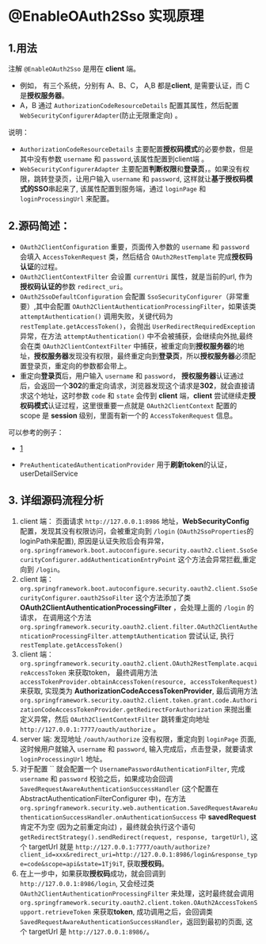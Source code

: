# @EnableOAuth2Sso 实现原理


## 1.用法

注解 `@EnableOAuth2Sso` 是用在 **client** 端。

- 例如， 有三个系统，分别有 A、B、C， A,B 都是**client**, 是需要认证，而 C 是**授权服务器**。
- A，B 通过 `AuthorizationCodeResourceDetails` 配置其属性，然后配置 `WebSecurityConfigurerAdapter`(防止无限重定向) 。

说明：
- `AuthorizationCodeResourceDetails` 主要配置**授权码模式**的必要参数，但是其中没有参数 `username` 和 `password`,该属性配置到client端 。
- `WebSecurityConfigurerAdapter` 主要配置**判断权限**和**登录页**，。如果没有权限，跳转登录页，让用户输入 `username` 和 `password`, 这样就让**基于授权码模式的SSO**串起来了, 该属性配置到服务端，通过 `loginPage` 和 `loginProcessingUrl` 来配置。


## 2.源码简述：
- `OAuth2ClientConfiguration` 重要，页面传入参数的 `username` 和 `password` 会填入 `AccessTokenRequest` 类，然后结合 `OAuth2RestTemplate` 完成**授权码认证**的过程。
- `OAuth2ClientContextFilter` 会设置 `currentUri` 属性，就是当前的url, 作为**授权码认证的**参数 `redirect_uri`。
- `OAuth2SsoDefaultConfiguration` 会配置 `SsoSecurityConfigurer`（非常重要）,其中会配置 `OAuth2ClientAuthenticationProcessingFilter`，如果该类 `attemptAuthentication()` 调用失败，关键代码为 `restTemplate.getAccessToken()`，会抛出 `UserRedirectRequiredException` 异常，在方法 `attemptAuthentication()` 中不会被捕获，会继续向外抛,最终会在类 `OAuth2ClientContextFilter` 中捕获，被重定向到**授权服务器**的地址，**授权服务器**发现没有权限，最终重定向到**登录页**，所以**授权服务器**必须配置登录页，重定向的参数都会带上。
- 重定向**登录页**后，用户输入 `username` 和 `password`， **授权服务器**认证通过后，会返回一个**302**的重定向请求，浏览器发现这个请求是**302**，就会直接请求这个地址，这时参数 `code` 和 `state` 会传到 **client** 端，**client** 尝试继续走**授权码模式**认证过程，这里很重要一点就是 `OAuth2ClientContext` 配置的 scope 是 **session** 级别，里面有新一个的 `AccessTokenRequest` 信息。



可以参考的例子：

- [1](https://blog.csdn.net/javarrr/article/details/88710407)

- `PreAuthenticatedAuthenticationProvider` 用于**刷新token**的认证，userDetailService


## 3. 详细源码流程分析


1. client 端： 页面请求 `http://127.0.0.1:8986` 地址，**WebSecurityConfig** 配置，发现其没有权限访问，会被重定向到 `/login` (`OAuth2SsoProperties`的loginPath来配置), 原因是认证失败后会有异常，`org.springframework.boot.autoconfigure.security.oauth2.client.SsoSecurityConfigurer.addAuthenticationEntryPoint` 这个方法会异常拦截,重定向到 `/login`。
2. client 端： `org.springframework.boot.autoconfigure.security.oauth2.client.SsoSecurityConfigurer.oauth2SsoFilter` 这个方法添加了类 **OAuth2ClientAuthenticationProcessingFilter** ，会处理上面的 `/login` 的请求， 在调用这个方法 `org.springframework.security.oauth2.client.filter.OAuth2ClientAuthenticationProcessingFilter.attemptAuthentication` 尝试认证, 执行 `restTemplate.getAccessToken()`
3. client 端：`org.springframework.security.oauth2.client.OAuth2RestTemplate.acquireAccessToken` 来获取token， 最终调用方法 `accessTokenProvider.obtainAccessToken(resource, accessTokenRequest)` 来获取, 实现类为 **AuthorizationCodeAccessTokenProvider**, 最后调用方法 `org.springframework.security.oauth2.client.token.grant.code.AuthorizationCodeAccessTokenProvider.getRedirectForAuthorization` 来抛出重定义异常，然后 `OAuth2ClientContextFilter` 跳转重定向地址 `http://127.0.0.1:7777/oauth/authorize` 。
4. server 端: 发现地址 `/oauth/authorize` 没有权限，重定向到 `loginPage` 页面, 这时候用户就输入 `username` 和 `password`, 输入完成后，点击登录，就要请求 `loginProcessingUrl` 地址。
5. 对于配置 `` 就会配置一个 `UsernamePasswordAuthenticationFilter`, 完成 `username` 和 `password` 校验之后，如果成功会回调 `SavedRequestAwareAuthenticationSuccessHandler` (这个配置在 AbstractAuthenticationFilterConfigurer 中)，在方法 `org.springframework.security.web.authentication.SavedRequestAwareAuthenticationSuccessHandler.onAuthenticationSuccess` 中 **savedRequest**肯定不为空 (因为之前重定向过)  ，最终就会执行这个语句 `getRedirectStrategy().sendRedirect(request, response, targetUrl)`, 这个 targetUrl 就是 `http://127.0.0.1:7777/oauth/authorize?client_id=xxx&redirect_uri=http://127.0.0.1:8986/login&response_type=code&scope=api&state=1Tj9iT`, 获取**授权码**。
6. 在上一步中，如果获取**授权码**成功，就会回调到 `http://127.0.0.1:8986/login`, 又会经过类 `OAuth2ClientAuthenticationProcessingFilter` 来处理，这时最终就会调用 `org.springframework.security.oauth2.client.token.OAuth2AccessTokenSupport.retrieveToken` 来获取**token**, 成功调用之后，会回调类 `SavedRequestAwareAuthenticationSuccessHandler`，返回到最初的页面, 这个 targetUrl 是 `http://127.0.0.1:8986/`。


